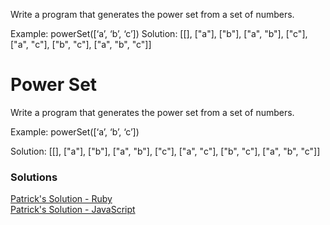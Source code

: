 Write a program that generates the power set from a set of numbers.

Example:
powerSet([‘a’, ‘b’, ‘c’]) 
Solution: [[], ["a"], ["b"], ["a", "b"], ["c"], ["a", "c"], ["b", "c"], ["a", "b", "c"]]


Power Set
===

Write a program that generates the power set from a set of numbers.

Example:
powerSet([‘a’, ‘b’, ‘c’]) 

Solution: [[], ["a"], ["b"], ["a", "b"], ["c"], ["a", "c"], ["b", "c"], ["a", "b", "c"]]

### Solutions
[Patrick's Solution - Ruby](https://github.com/adowns01/Intro-to-Whiteboarding-DBC/blob/master/RecursionSolutions/ruby/power_set.rb)  
[Patrick's Solution - JavaScript](https://github.com/adowns01/Intro-to-Whiteboarding-DBC/blob/master/RecursionSolutions/js/powerSet.js)

